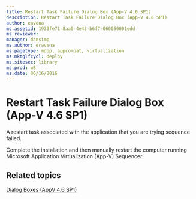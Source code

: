 ```yaml
---
title: Restart Task Failure Dialog Box (App-V 4.6 SP1)
description: Restart Task Failure Dialog Box (App-V 4.6 SP1)
author: eavena
ms.assetid: 1933fe71-8aa0-4e43-b6f7-060050001edd
ms.reviewer: 
manager: dansimp
ms.author: eravena
ms.pagetype: mdop, appcompat, virtualization
ms.mktglfcycl: deploy
ms.sitesec: library
ms.prod: w8
ms.date: 06/16/2016
---
```



# Restart Task Failure Dialog Box (App-V 4.6 SP1)


A restart task associated with the application that you are trying sequence failed.

Complete the installation and then manually restart the computer running Microsoft Application Virtualization (App-V) Sequencer.

## Related topics


[Dialog Boxes (AppV 4.6 SP1)](dialog-boxes--appv-46-sp1-.md)

 

 





